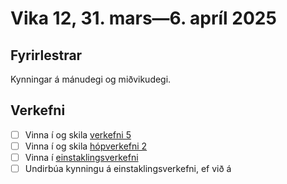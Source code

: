 # Vika 12, 31. mars—6. apríl 2025

## Fyrirlestrar

Kynningar á mánudegi og miðvikudegi.

## Verkefni

- [ ] Vinna í og skila [verkefni 5](https://github.com/vefforritun/vef2-2025-v5)
- [ ] Vinna í og skila [hópverkefni 2](https://github.com/vefforritun/vef2-2025-h2)
- [ ] Vinna í [einstaklingsverkefni](https://github.com/vefforritun/vef2-2025-einstaklings)
- [ ] Undirbúa kynningu á einstaklingsverkefni, ef við á
